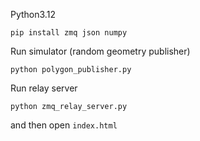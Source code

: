 Python3.12

```
pip install zmq json numpy
```

Run simulator (random geometry publisher)
```
python polygon_publisher.py
```
Run relay server 
```
python zmq_relay_server.py
```
and then open `index.html`

